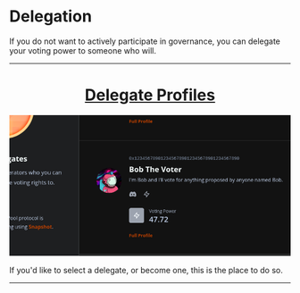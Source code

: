 # Delegation

If you do not want to actively participate in governance, you can delegate your voting power to someone who will.

---

<center>

# [Delegate Profiles](https://delegates.rocketpool.net/)

![](../assets/delegates.png)

</center>

If you'd like to select a delegate, or become one, this is the place to do so.

---
